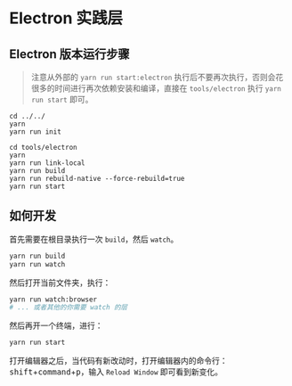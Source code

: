 # Electron 实践层

## Electron 版本运行步骤

> 注意从外部的 `yarn run start:electron` 执行后不要再次执行，否则会花很多的时间进行再次依赖安装和编译，直接在 `tools/electron` 执行 `yarn run start` 即可。

```shell
cd ../../
yarn
yarn run init

cd tools/electron
yarn
yarn run link-local
yarn run build
yarn run rebuild-native --force-rebuild=true
yarn run start
```

## 如何开发

首先需要在根目录执行一次 `build`，然后 `watch`。

```bash
yarn run build
yarn run watch
```

然后打开当前文件夹，执行：

```bash
yarn run watch:browser
# ... 或者其他的你需要 watch 的层
```

然后再开一个终端，进行：

```bash
yarn run start
```

打开编辑器之后，当代码有新改动时，打开编辑器内的命令行：<kbd>shift</kbd>+<kbd>command</kbd>+<kbd>p</kbd>，输入 `Reload Window` 即可看到新变化。
